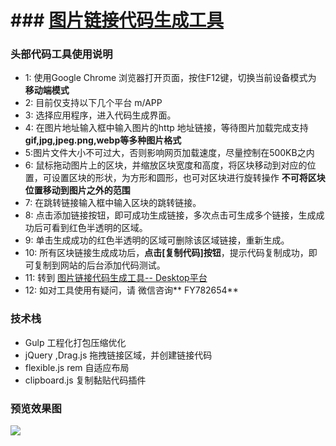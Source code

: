 # ### [图片链接代码生成工具](https://ruanjq.github.io/codeGenarent/)

### 头部代码工具使用说明
- 1: 使用Google Chrome 浏览器打开页面，按住F12键，切换当前设备模式为 **移动端模式**
- 2: 目前仅支持以下几个平台 m/APP
- 3: 选择应用程序，进入代码生成界面。
- 4: 在图片地址输入框中输入图片的http 地址链接，等待图片加载完成支持**gif,jpg,jpeg.png,webp等多种图片格式**
- 5:图片文件大小不可过大，否则影响网页加载速度，尽量控制在500KB之内
- 6: 鼠标拖动图片上的区块，并缩放区块宽度和高度，将区块移动到对应的位置，可设置区块的形状，为方形和圆形，也可对区块进行旋转操作 **不可将区块位置移动到图片之外的范围**
- 7: 在跳转链接输入框中输入区块的跳转链接。
- 8: 点击添加链接按钮，即可成功生成链接，多次点击可生成多个链接，生成成功后可看到红色半透明的区域。
- 9: 单击生成成功的红色半透明的区域可删除该区域链接，重新生成。 
- 10: 所有区块链接生成成功后，**点击[复制代码]按钮**，提示代码复制成功，即可复制到网站的后台添加代码测试。
- 11: 转到 [图片链接代码生成工具-- Desktop平台](https://ruanjq.github.io/codeGenarent/pc.html)
- 12: 如对工具使用有疑问，请 微信咨询** FY782654**

### 技术栈
- Gulp          工程化打包压缩优化
- jQuery ,Drag.js   拖拽链接区域，并创建链接代码
- flexible.js rem 自适应布局
- clipboard.js    复制黏贴代码插件


### 预览效果图
![](https://ruanjq.github.io/codeGenarent/images/GIF.gif)


